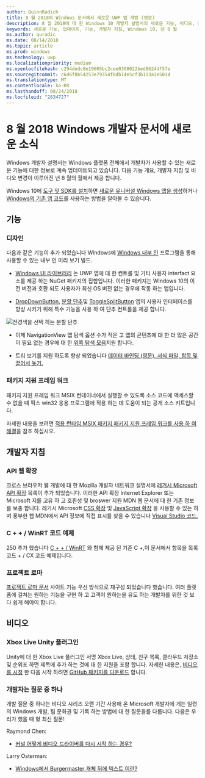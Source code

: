 ```yaml
---
author: QuinnRadich
title: 8 월 2018의 Windows 문서에서 새로운-UWP 앱 개발 (영문)
description: 8 월 2018에 대 한 Windows 10 개발자 설명서의 새로운 기능, 비디오, 예제 및 개발자 지침이 추가 되었습니다.
keywords: 새로운 기능, 업데이트, 기능, 개발자 지침, Windows 10, 년 8 월
ms.author: quradic
ms.date: 08/14/2018
ms.topic: article
ms.prod: windows
ms.technology: uwp
ms.localizationpriority: medium
ms.openlocfilehash: c294dedc8e19605bc2cee0308022bed8624df57e
ms.sourcegitcommit: c6d6f8b54253e79354f8db14e5cf3b113a3e5014
ms.translationtype: MT
ms.contentlocale: ko-KR
ms.lasthandoff: 08/24/2018
ms.locfileid: "2834727"
---
```

# <a name="whats-new-in-the-windows-developer-docs-in-august-2018"></a>8 월 2018 Windows 개발자 문서에 새로운 소식

Windows 개발자 설명서는 Windows 플랫폼 전체에서 개발자가 사용할 수 있는 새로운 기능에 대한 정보로 계속 업데이트되고 있습니다. 다음 기능 개요, 개발자 지침 및 비디오 변경이 이루어진 년 8 월의 월에서 제공 합니다.

Windows 10에 [도구 및 SDK를 설치](http://go.microsoft.com/fwlink/?LinkId=821431)하면 [새로운 유니버설 Windows 앱을 생성](../get-started/create-uwp-apps.md)하거나 [Windows의 기존 앱 코드](../porting/index.md)를 사용하는 방법을 알아볼 수 있습니다.

## <a name="features"></a>기능

### <a name="design"></a>디자인

다음과 같은 기능이 추가 되었습니다 Windows에 [Windows 내부 인](https://insider.windows.com/) 프로그램을 통해 사용할 수 있는 내부 인 미리 보기 빌드.

* [Windows UI 라이브러리](https://aka.ms/winui-docs) 는 UWP 앱에 대 한 컨트롤 및 기타 사용자 interfact 요소를 제공 하는 NuGet 패키지의 집합입니다. 이러한 패키지는 Windows 10의 이전 버전과 호환 되도 사용자가 최신 OS 버전 없는 경우에 작동 하는 앱입니다.

* [DropDownButton](../design/controls-and-patterns/buttons.md#create-a-drop-down-button), [분할 단추](../design/controls-and-patterns/buttons.md#create-a-split-button)및 [ToggleSplitButton](../design/controls-and-patterns/buttons.md#create-a-toggle-split-button) 앱의 사용자 인터페이스를 향상 시키기 위해 특수 기능을 사용 하 여 단추 컨트롤을 제공 합니다.

![전경색을 선택 하는 분할 단추](../design/controls-and-patterns/images/split-button-rtb.png)

* 이제 NavigationView 앱 탐색 옵션 수가 적은 고 앱의 콘텐츠에 대 한 더 많은 공간이 필요 없는 경우에 대 한 [위쪽 탐색 모음](../design/controls-and-patterns/navigationview.md)지원 합니다.

* 트리 보기를 지원 하도록 향상 되었습니다 [데이터 바인딩 (영문), 서식 파일, 항목 및 끌어서 놓기.](../design/controls-and-patterns/tree-view.md)

### <a name="package-support-framework"></a>패키지 지원 프레임 워크

패키지 지원 프레임 워크 MSIX 컨테이너에서 실행할 수 있도록 소스 코드에 액세스할 수 없을 때 픽스 win32 응용 프로그램에 적용 하는 데 도움이 되는 공개 소스 키트입니다.

자세한 내용을 보려면 [적용 런타임 MSIX 패키지 패키지 지원 프레임 워크를 사용 하 여 해결](../porting/package-support-framework.md)을 참조 하십시오.

## <a name="developer-guidance"></a>개발자 지침

### <a name="web-api-extensions"></a>API 웹 확장

크로스 브라우저 웹 개발에 대 한 Mozilla 개발자 네트워크 설명서에 [레거시 Microsoft API 확장](https://developer.mozilla.org/docs/Web/API/Microsoft_API_extensions) 목록이 추가 되었습니다. 이러한 API 확장 Internet Explorer 또는 Microsoft 지를 고유 하 고 호환성 및 broswer 지원 MDN 웹 문서에 대 한 기존 정보를 보충 합니다. 레거시 Microsoft [CSS 확장](https://developer.mozilla.org/docs/Web/CSS/Microsoft_Extensions) 및 [JavaScript 확장](https://developer.mozilla.org/docs/Web/JavaScript/Microsoft_JavaScript_extensions) 을 사용할 수 있는 하며 풍부한 웹 MDN에서 API 정보에 직접 표시를 찾을 수 있습니다 [Visual Studio 코드.](https://code.visualstudio.com/updates/v1_25#_new-css-pseudo-selectors-and-pseudo-elements-from-mdn)

### <a name="cwinrt-code-examples"></a>C + + / WinRT 코드 예제

250 추가 했습니다 [C + + / WinRT](../cpp-and-winrt-apis/index.md) 와 함께 제공 된 기존 C +,이 문서에서 항목을 목록 코드 + / CX 코드 예제입니다.

### <a name="project-rome"></a>프로젝트 로마

[프로젝트 로마 문서](https://docs.microsoft.com/windows/project-rome/) 사이트 기능 우선 방식으로 재구성 되었습니다 했습니다. 여러 플랫폼에 걸쳐는 원하는 기능을 구현 하 고 고객이 원하는을 유도 하는 개발자를 위한 것 보다 쉽게 해야이 합니다.

## <a name="videos"></a>비디오

### <a name="xbox-live-unity-plugin"></a>Xbox Live Unity 플러그인

Unity에 대 한 Xbox Live 플러그인 서명 Xbox Live, 상태, 친구 목록, 클라우드 저장소 및 순위표 하면 제목에 추가 하는 것에 대 한 지원을 포함 합니다. 자세한 내용은, [비디오를 시청](https://youtu.be/fVQZ-YgwNpY) 한 다음 시작 하려면 [GitHub 패키지를 다운로드](https://aka.ms/UnityPlugin) 합니다.

### <a name="one-dev-question"></a>개발자는 질문 중 하나

개발 질문 중 하나는 비디오 시리즈 오랜 기간 사용해 온 Microsoft 개발자에 게는 일련의 Windows 개발, 팀 문화권 및 기록 하는 방법에 대 한 질문을를 다룹니다. 다음은 우리가 했을 때 혔 최신 질문!

Raymond Chen:

* [커널 어떻게 비디오 드라이버를 다시 시작 하는 경우?](https://youtu.be/3SNAdyO1l5c)

Larry Osterman:

* [Windows에서 Burgermaster 개체 뒤에 텍스트 이란?](https://youtu.be/0TDSbyAIvX0)